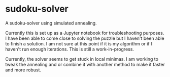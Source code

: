 # sudoku-solver
A sudoku-solver using simulated annealing.  

Currently this is set up as a Jupyter notebook for troubleshooting purposes.  I have been able to come close to solving the puzzle but I haven't been able to finish a solution.  I am not sure at this point if it is my algorithm or if I haven't run enough iterations.  This is still a work-in-progress.

Currently, the solver seems to get stuck in local minimas.  I am working to tweak the annealing and or combine it with another method to make it faster and more robust.
